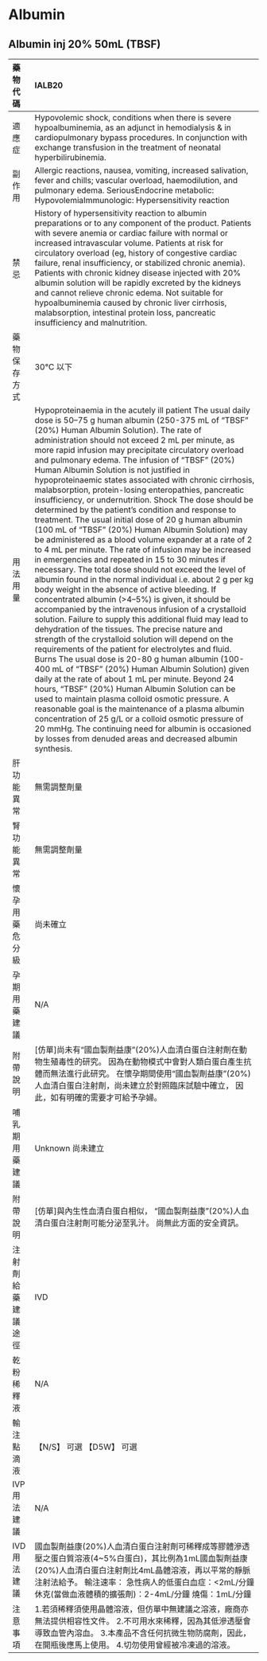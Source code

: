 # Albumin

## Albumin inj 20% 50mL \(TBSF\)

| 藥物代碼 | IALB20 |
| :--- | :--- |
| 適應症 | Hypovolemic shock, conditions when there is severe hypoalbuminemia, as an adjunct in hemodialysis & in cardiopulmonary bypass procedures. In conjunction with exchange transfusion in the treatment of neonatal hyperbilirubinemia. |
| 副作用 | Allergic reactions, nausea, vomiting, increased salivation, fever and chills; vascular overload, haemodilution, and pulmonary edema. SeriousEndocrine metabolic: HypovolemiaImmunologic: Hypersensitivity reaction |
| 禁忌 | History of hypersensitivity reaction to albumin preparations or to any component of the product. Patients with severe anemia or cardiac failure with normal or increased intravascular volume. Patients at risk for circulatory overload \(eg, history of congestive cardiac failure, renal insufficiency, or stabilized chronic anemia\). Patients with chronic kidney disease injected with 20% albumin solution will be rapidly excreted by the kidneys and cannot relieve chronic edema. Not suitable for hypoalbuminemia caused by chronic liver cirrhosis, malabsorption, intestinal protein loss, pancreatic insufficiency and malnutrition. |
| 藥物保存方式 | 30°C 以下 |
| 用法用量 | Hypoproteinaemia in the acutely ill patient The usual daily dose is 50–75 g human albumin \(250-375 mL of “TBSF” \(20%\) Human Albumin Solution\). The rate of administration should not exceed 2 mL per minute, as more rapid infusion may precipitate circulatory overload and pulmonary edema. The infusion of “TBSF” \(20%\) Human Albumin Solution is not justified in hypoproteinaemic states associated with chronic cirrhosis, malabsorption, protein-losing enteropathies, pancreatic insufficiency, or undernutrition. Shock The dose should be determined by the patient’s condition and response to treatment. The usual initial dose of 20 g human albumin \(100 mL of “TBSF” \(20%\) Human Albumin Solution\) may be administered as a blood volume expander at a rate of 2 to 4 mL per minute. The rate of infusion may be increased in emergencies and repeated in 15 to 30 minutes if necessary. The total dose should not exceed the level of albumin found in the normal individual i.e. about 2 g per kg body weight in the absence of active bleeding. If concentrated albumin \(&gt;4–5%\) is given, it should be accompanied by the intravenous infusion of a crystalloid solution. Failure to supply this additional fluid may lead to dehydration of the tissues. The precise nature and strength of the crystalloid solution will depend on the requirements of the patient for electrolytes and fluid. Burns The usual dose is 20-80 g human albumin \(100-400 mL of “TBSF” \(20%\) Human Albumin Solution\) given daily at the rate of about 1 mL per minute. Beyond 24 hours, “TBSF” \(20%\) Human Albumin Solution can be used to maintain plasma colloid osmotic pressure. A reasonable goal is the maintenance of a plasma albumin concentration of 25 g/L or a colloid osmotic pressure of 20 mmHg. The continuing need for albumin is occasioned by losses from denuded areas and decreased albumin synthesis. |
| 肝功能異常 | 無需調整劑量 |
| 腎功能異常 | 無需調整劑量 |
| 懷孕用藥危分級 | 尚未確立 |
| 孕期用藥建議 | N/A |
| 附帶說明 | \[仿單\]尚未有“國血製劑益康”\(20%\)人血清白蛋白注射劑在動物生殖毒性的研究。 因為在動物模式中會對人類白蛋白產生抗體而無法進行此研究。 在懷孕期間使用“國血製劑益康”\(20%\)人血清白蛋白注射劑，尚未建立於對照臨床試驗中確立， 因此，如有明確的需要才可給予孕婦。 |
| 哺乳期用藥建議 | Unknown 尚未建立 |
| 附帶說明 | \[仿單\]與內生性血清白蛋白相似， “國血製劑益康”\(20%\)人血清白蛋白注射劑可能分泌至乳汁。 尚無此方面的安全資訊。 |
| 注射劑給藥建議途徑 | IVD |
| 乾粉稀釋液 | N/A |
| 輸注點滴液 | 【N/S】 可選  【D5W】 可選 |
| IVP 用法建議 | N/A |
| IVD 用法建議 | 國血製劑益康\(20%\)人血清白蛋白注射劑可稀釋成等膠體滲透壓之蛋白質溶液\(4~5%白蛋白\)，其比例為1mL國血製劑益康\(20%\)人血清白蛋白注射劑比4mL晶體溶液，再以平常的靜脈注射法給予。 輸注速率： 急性病人的低蛋白血症：&lt;2mL/分鐘 休克\(當做血液體積的擴張劑\)：2-4mL/分鐘 燒傷：1mL/分鐘 |
| 注意事項 | 1.若須稀釋須使用晶體溶液，但仿單中無建議之溶液，廠商亦無法提供相容性文件。 2.不可用水來稀釋，因為其低滲透壓會導致血管內溶血。 3.本產品不含任何抗微生物防腐劑，因此，在開瓶後應馬上使用。 4.切勿使用曾經被冷凍過的溶液。 |

